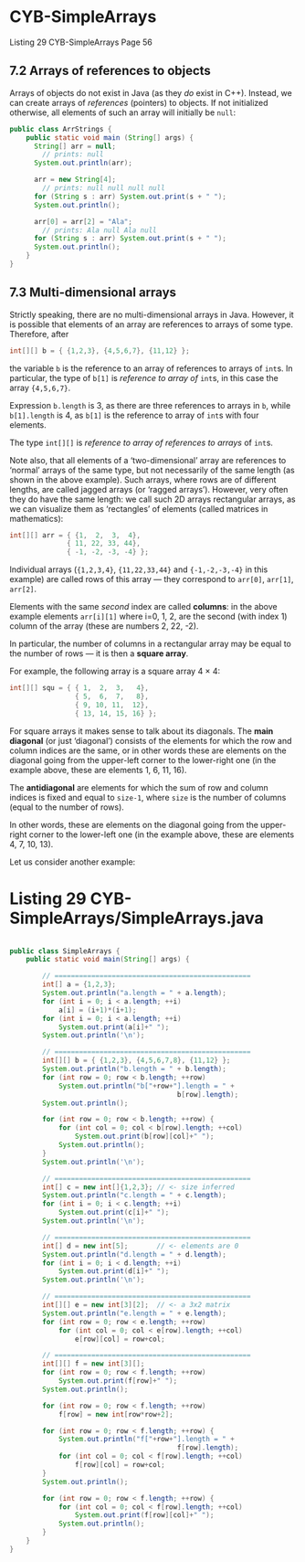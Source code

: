 # CYB-SimpleArrays
Listing 29 CYB-SimpleArrays Page 56

## 7.2 Arrays of references to objects

Arrays of objects do not exist in Java (as they _do_ exist in C++). Instead, we can create arrays of _references_ (pointers) to objects. If not initialized otherwise, all elements of such an array will initially be `null`:  

```java
public class ArrStrings {
    public static void main (String[] args) {
      String[] arr = null;
        // prints: null
      System.out.println(arr);

      arr = new String[4];
        // prints: null null null null
      for (String s : arr) System.out.print(s + " ");
      System.out.println();

      arr[0] = arr[2] = "Ala";
        // prints: Ala null Ala null
      for (String s : arr) System.out.print(s + " ");
      System.out.println();
    }
}
```

## 7.3 Multi-dimensional arrays  

Strictly speaking, there are no multi-dimensional arrays in Java. However, it is possible that elements of an array are references to arrays of some type. Therefore, after 

```java
int[][] b = { {1,2,3}, {4,5,6,7}, {11,12} };
```

the variable `b` is the reference to an array of references to arrays of `int`s. In particular, the type of `b[1]` is _reference to array of_ `int`s, in this case the array `{4,5,6,7}`. 

Expression `b.length` is 3, as there are three references to arrays in `b`, while `b[1].length` is 4, as `b[1]` is the reference to array of `int`s with four elements. 

The type `int[][]` is _reference to array of references to arrays_ of `int`s.  

Note also, that all elements of a ‘two-dimensional’ array are references to ‘normal’
arrays of the same type, but not necessarily of the same length (as shown in the above
example). Such arrays, where rows are of different lengths, are called jagged arrays
(or ‘ragged arrays’).
However, very often they do have the same length: we call such
2D arrays rectangular arrays, as we can visualize them as ‘rectangles’ of elements
(called matrices in mathematics):

```java
int[][] arr = { {1,  2,  3,  4},
              { 11, 22, 33, 44},
              { -1, -2, -3, -4} };
```

Individual arrays (`{1,2,3,4}`, `{11,22,33,44}` and `{-1,-2,-3,-4}` in this example) are called rows of this array — they correspond to `arr[0]`, `arr[1]`, `arr[2]`. 

Elements with the same _second_ index are called **columns**: in the above example elements `arr[i][1]` where i=0, 1, 2, are the second (with index 1) column of the array (these are numbers 2, 22, -2).

In particular, the number of columns in a rectangular array may be equal to the number of rows — it is then a **square array**.

For example, the following array is a square array 4 × 4:

```java
int[][] squ = { { 1,  2,  3,   4},
                { 5,  6,  7,   8},
                { 9, 10, 11,  12},
                { 13, 14, 15, 16} };
```

For square arrays it makes sense to talk about its diagonals. The **main diagonal** (or just ‘diagonal’) consists of the elements for which the row and column indices are the same, or in other words these are elements on the diagonal going from the upper-left
corner to the lower-right one (in the example above, these are elements 1, 6, 11, 16).  

The **antidiagonal** are elements for which the sum of row and column indices is fixed and equal to `size-1`, where `size` is the number of columns (equal to the number of rows).  

In other words, these are elements on the diagonal going from the upper-right corner to the lower-left one (in the example above, these are elements 4, 7, 10, 13).

Let us consider another example:

# Listing 29 CYB-SimpleArrays/SimpleArrays.java  

```java
 
public class SimpleArrays {
    public static void main(String[] args) {

        // ================================================
        int[] a = {1,2,3};
        System.out.println("a.length = " + a.length);
        for (int i = 0; i < a.length; ++i)
            a[i] = (i+1)*(i+1);
        for (int i = 0; i < a.length; ++i)
            System.out.print(a[i]+" ");
        System.out.println('\n');

        // ================================================
        int[][] b = { {1,2,3}, {4,5,6,7,8}, {11,12} };
        System.out.println("b.length = " + b.length);
        for (int row = 0; row < b.length; ++row)
            System.out.println("b["+row+"].length = " +
                                         b[row].length);
        System.out.println();

        for (int row = 0; row < b.length; ++row) {
            for (int col = 0; col < b[row].length; ++col)
                System.out.print(b[row][col]+" ");
            System.out.println();
        }
        System.out.println('\n');

        // ================================================
        int[] c = new int[]{1,2,3}; // <- size inferred
        System.out.println("c.length = " + c.length);
        for (int i = 0; i < c.length; ++i)
            System.out.print(c[i]+" ");
        System.out.println('\n');

        // ================================================
        int[] d = new int[5];       // <- elements are 0
        System.out.println("d.length = " + d.length);
        for (int i = 0; i < d.length; ++i)
            System.out.print(d[i]+" ");
        System.out.println('\n');

        // ================================================
        int[][] e = new int[3][2];  // <- a 3x2 matrix
        System.out.println("e.length = " + e.length);
        for (int row = 0; row < e.length; ++row)
            for (int col = 0; col < e[row].length; ++col)
                e[row][col] = row+col;

        // ================================================
        int[][] f = new int[3][];
        for (int row = 0; row < f.length; ++row)
            System.out.print(f[row]+" ");
        System.out.println();

        for (int row = 0; row < f.length; ++row)
            f[row] = new int[row*row+2];

        for (int row = 0; row < f.length; ++row) {
            System.out.println("f["+row+"].length = " +
                                         f[row].length);
            for (int col = 0; col < f[row].length; ++col)
                f[row][col] = row+col;
        }
        System.out.println();

        for (int row = 0; row < f.length; ++row) {
            for (int col = 0; col < f[row].length; ++col)
                System.out.print(f[row][col]+" ");
            System.out.println();
        }
    }
}
```
